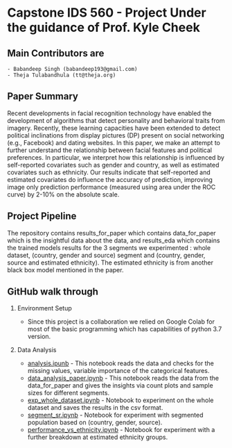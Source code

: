 # Capstone IDS 560 - Project Under the guidance of Prof. Kyle Cheek

## Main Contributors are 
    - Babandeep Singh (babandeep193@gmail.com)
    - Theja Tulabandhula (tt@theja.org)

## Paper Summary
Recent developments in facial recognition technology have enabled the development of algorithms that detect personality and behavioral traits from imagery. Recently, these learning capacities have been extended to detect political inclinations from display pictures (DP) present on social networking (e.g., Facebook) and dating websites. In this paper, we make an attempt to further understand the relationship between facial features and political preferences. In particular, we interpret how this relationship is influenced by self-reported covariates such as gender and country, as well as estimated covariates such as ethnicity. Our results indicate that self-reported and estimated covariates do influence the accuracy of prediction, improving image only prediction performance (measured using area under the ROC curve) by 2-10% on the absolute scale. 

## Project Pipeline

The repository contains results_for_paper which contains data_for_paper which is the insightful data about the data, and results_eda which contains the trained models results for the 3 segments we experimented : whole dataset, (country, gender and source) segment and (country, gender, source and estimated ethnicity). The estimated ethnicity is from another black box model mentioned in the paper. 

## GitHub walk through

1. Environment Setup 
    - Since this project is a collaboration we relied on Google Colab for most of the basic programming which has capabilities of python 3.7 version.
    
2. Data Analysis
    - [analysis.ipunb](https://github.com/thejat/facial-political-recognition/blob/master/analysis.ipynb) - This notebook reads the data and checks for the missing values, variable importance of the categorical features. 
    - [data_analysis_paper.ipynb](https://github.com/thejat/facial-political-recognition/blob/master/data_analysis_paper.ipynb) - This notebook reads the data from the data_for_paper and gives the insights via count plots and sample sizes for different segments.
    - [exp_whole_dataset.ipynb](https://github.com/thejat/facial-political-recognition/blob/master/exp_whole_dataset.ipynb) - Notebook to experiment on the whole dataset and saves the results in the csv format.
    - [segment_sr.ipynb](https://github.com/thejat/facial-political-recognition/blob/master/segment_sr.ipynb) - Notebook for experiment with segmented population based on (country, gender, source). 
    - [performance_vs_ethnicity.ipynb](https://github.com/thejat/facial-political-recognition/blob/master/performance_vs_ethnicity.ipynb) - Notebook for experiment with a further breakdown at estimated ethnicity groups. 
    
    
